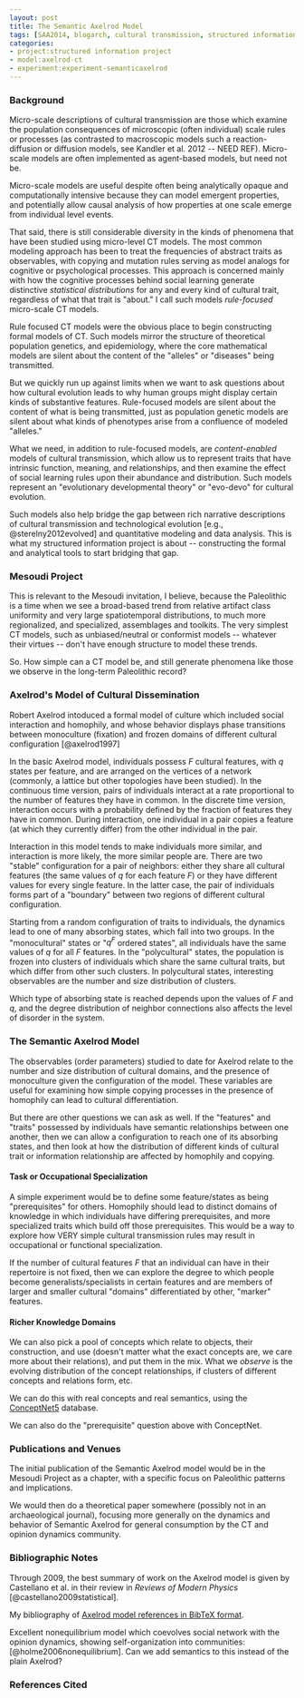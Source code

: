 ```yaml
---
layout: post
title: The Semantic Axelrod Model
tags: [SAA2014, blogarch, cultural transmission, structured information,dissertation, axelrod model, experiment-semanticaxelrod]
categories: 
- project:structured information project
- model:axelrod-ct
- experiment:experiment-semanticaxelrod
---
```


### Background ###

Micro-scale descriptions of cultural transmission are those which examine the population consequences of microscopic (often individual) scale rules or processes (as contrasted to macroscopic models such a reaction-diffusion or diffusion models, see Kandler et al. 2012 -- NEED REF).  Micro-scale models are often implemented as agent-based models, but need not be.  

Micro-scale models are useful despite often being analytically opaque and computationally intensive because they can model emergent properties, and potentially allow causal analysis of how properties at one scale emerge from individual level events.  

That said, there is still considerable diversity in the kinds of phenomena that have been studied using micro-level CT models.  The most common modeling approach has been to treat the frequencies of abstract traits as observables, with copying and mutation rules serving as model analogs for cognitive or psychological processes.  This approach is concerned mainly with how the cognitive processes behind social learning generate distinctive _statistical distributions_ for any and every kind of cultural trait, regardless of what that trait is "about."  I call such models _rule-focused_ micro-scale CT models.  

Rule focused CT models were the obvious place to begin constructing formal models of CT.  Such models mirror the structure of theoretical population genetics, and epidemiology, where the core mathematical models are silent about the content of the "alleles" or "diseases" being transmitted.  

But we quickly run up against limits when we want to ask questions about how cultural evolution leads to why human groups might display certain kinds of substantive features.  Rule-focused models are silent about the content of what is being transmitted, just as population genetic models are silent about what kinds of phenotypes arise from a confluence of modeled "alleles."

What we need, in addition to rule-focused models, are _content-enabled_ models of cultural transmission, which allow us to represent traits that have intrinsic function, meaning, and relationships, and then examine the effect of social learning rules upon their abundance and distribution.  Such models represent an "evolutionary developmental theory" or "evo-devo" for cultural evolution. 

Such models also help bridge the gap between rich narrative descriptions of cultural transmission and technological evolution [e.g., @sterelny2012evolved] and quantitative modeling and data analysis.  This is what my structured information project is about -- constructing the formal and analytical tools to start bridging that gap.  

### Mesoudi Project ###

This is relevant to the Mesoudi invitation, I believe, because the Paleolithic is a time when we see a broad-based trend from relative artifact class uniformity and very large spatiotemporal distributions, to much more regionalized, and specialized, assemblages and toolkits.  The very simplest CT models, such as unbiased/neutral or conformist models -- whatever their virtues -- don't have enough structure to model these trends.  

So.  How simple can a CT model be, and still generate phenomena like those we observe in the long-term Paleolithic record?
  

### Axelrod's Model of Cultural Dissemination ###

Robert Axelrod intoduced a formal model of culture which included social interaction and homophily, and whose behavior displays phase transitions between monoculture (fixation) and frozen domains of different cultural configuration [@axelrod1997]

In the basic Axelrod model, individuals possess $F$ cultural features, with $q$ states per feature, and are arranged on the vertices of a network (commonly, a lattice but other topologies have been studied).  In the continuous time version, pairs of individuals interact at a rate proportional to the number of features they have in common.  In the discrete time version, interaction occurs with a probability defined by the fraction of features they have in common.  During interaction, one individual in a pair copies a feature (at which they currently differ) from the other individual in the pair.  

Interaction in this model tends to make individuals more similar, and interaction is more likely, the more similar people are.  There are two "stable" configuration for a pair of neighbors:  either they share all cultural features  (the same values of $q$ for each feature $F$) or they have different values for every single feature.  In the latter case, the pair of individuals forms part of a "boundary" between two regions of different cultural configuration.  

Starting from a random configuration of traits to individuals, the dynamics lead to one of many absorbing states, which fall into two groups.  In the "monocultural" states or "$q^F$ ordered states", all individuals have the same values of $q$ for all $F$ features.  In the "polycultural" states, the population is frozen into clusters of individuals which share the same cultural traits, but which differ from other such clusters.  In polycultural states, interesting observables are the number and size distribution of clusters.  

Which type of absorbing state is reached depends upon the values of $F$ and $q$, and the degree distribution of neighbor connections also affects the level of disorder in the system.  
 

### The Semantic Axelrod Model ###

The observables (order parameters) studied to date for Axelrod relate to the number and size distribution of cultural domains, and the presence of monoculture given the configuration of the model.  These variables are useful for examining how simple copying processes in the presence of homophily can lead to cultural differentiation.  

But there are other questions we can ask as well.  If the "features" and "traits" possessed by individuals have semantic relationships between one another, then we can allow a configuration to reach one of its absorbing states, and then look at how the distribution of different kinds of cultural trait or information relationship are affected by homophily and copying.  


#### Task or Occupational Specialization ####

A simple experiment would be to define some feature/states as being "prerequisites" for others.  Homophily should lead to distinct domains of knowledge in which individuals have differing prerequisites, and more specialized traits which build off those prerequisites.  This would be a way to explore how VERY simple cultural transmission rules may result in occupational or functional specialization.  

If the number of cultural features $F$ that an individual can have in their repertoire is not fixed, then we can explore the degree to which people become generalists/specialists in certain features and are members of larger and smaller cultural "domains" differentiated by other, "marker" features.  

#### Richer Knowledge Domains ####

We can also pick a pool of concepts which relate to objects, their construction, and use (doesn't matter what the exact concepts are, we care more about their relations), and put them in the mix.  What we _observe_ is the  evolving distribution of the concept relationships, if clusters of different concepts and relations form, etc.  

We can do this with real concepts and real semantics, using the [ConceptNet5](http://conceptnet5.media.mit.edu/) database.  

We can also do the "prerequisite" question above with ConceptNet.  

### Publications and Venues ###


The initial publication of the Semantic Axelrod model would be in the Mesoudi Project as a chapter, with a specific focus on Paleolithic patterns and implications.  

We would then do a theoretical paper somewhere (possibly not in an archaeological journal), focusing more generally on the dynamics and behavior of Semantic Axelrod for general consumption by the CT and opinion dynamics community.  


### Bibliographic Notes ###

Through 2009, the best summary of work on the Axelrod model is given by Castellano et al. in their review in _Reviews of Modern Physics_ [@castellano2009statistical].  

My bibliography of [Axelrod model references in BibTeX format](/biblio/axelrod-model.bib).

Excellent nonequilibrium model which coevolves social network with the opinion dynamics, showing self-organization into communities:  [@holme2006nonequilibrium].  Can we add semantics to this instead of the plain Axelrod?

### References Cited ###




